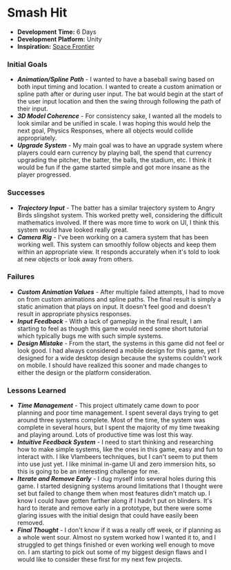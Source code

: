 # Smash Hit

+ **Development Time:** 6 Days
+ **Development Platform:** Unity
+ **Inspiration:** [Space Frontier](https://play.google.com/store/apps/details?id=com.ketchapp.spacefrontier)

### Initial Goals
+ ***Animation/Spline Path*** - I wanted to have a baseball swing based on both input timing and location. I wanted to create a custom animation or spline path after or during user input. The bat would begin at the start of the user input location and then the swing through following the path of their input.
+ ***3D Model Coherence*** - For consistency sake, I wanted all the models to look similar and be unified in scale. I was hoping this would help the next goal, Physics Responses, where all objects would collide appropriately.
+ ***Upgrade System*** - My main goal was to have an upgrade system where players could earn currency by playing ball, the spend that currency upgrading the pitcher, the batter, the balls, the stadium, etc. I think it would be fun if the game started simple and got more insane as the player progressed.

### Successes
+ ***Trajectory Input*** - The batter has a similar trajectory system to Angry Birds slingshot system. This worked pretty well, considering the difficult mathematics involved. If there was more time to work on UI, I think this system would have looked really great.
+ ***Camera Rig*** - I've been working on a camera system that has been working well. This system can smoothly follow objects and keep them within an appropriate view. It responds accurately when it's told to look at new objects or look away from others.

### Failures
+ ***Custom Animation Values*** - After multiple failed attempts, I had to move on from custom animations and spline paths. The final result is simply a static animation that plays on input. It doesn't feel good and doesn't result in appropriate physics responses.
+ ***Input Feedback*** - With a lack of gameplay in the final result, I am starting to feel as though this game would need some short tutorial which typically bugs me with such simple systems.
+ ***Design Mistake*** - From the start, the systems in this game did not feel or look good. I had always considered a mobile design for this game, yet I designed for a wide desktop design because the systems couldn't work on mobile. I should have realized this sooner and made changes to either the design or the platform consideration.

### Lessons Learned
+ ***Time Management*** - This project ultimately came down to poor planning and poor time management. I spent several days trying to get around three systems complete. Most of the time, the system was complete in several hours, but I spent the majority of my time tweaking and playing around. Lots of productive time was lost this way.
+ ***Intuitive Feedback System*** - I need to start thinking and researching how to make simple systems, like the ones in this game, easy and fun to interact with. I like Vlambeers techniques, but I can't seem to put them into use just yet. I like minimal in-game UI and zero immersion hits, so this is going to be an interesting challenge for me.
+ ***Iterate and Remove Early*** - I dug myself into several holes during this game. I started designing systems around limitations that I thought were set but failed to change them when most features didn't match up. I know I could have gotten farther along if I hadn't put on blinders. It's hard to iterate and remove early in a prototype, but there were some glaring issues with the initial design that could have easily been removed.
+ ***Final Thought*** - I don't know if it was a really off week, or if planning as a whole went sour. Almost no system worked how I wanted it to, and I struggled to get things finished or even working well enough to move on. I am starting to pick out some of my biggest design flaws and I would like to consider these first for my next few projects.
